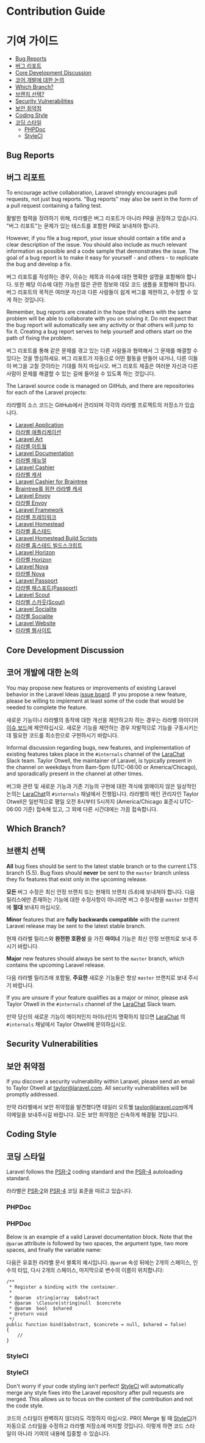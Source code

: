 # Contribution Guide
# 기여 가이드

- [Bug Reports](#bug-reports)
- [버그 리포트](#bug-reports)
- [Core Development Discussion](#core-development-discussion)
- [코어 개발에 대한 논의](#core-development-discussion)
- [Which Branch?](#which-branch)
- [브랜치 선택?](#which-branch)
- [Security Vulnerabilities](#security-vulnerabilities)
- [보안 취약점](#security-vulnerabilities)
- [Coding Style](#coding-style)
- [코딩 스타일](#coding-style)
    - [PHPDoc](#phpdoc)
    - [StyleCI](#styleci)

<a name="bug-reports"></a>
## Bug Reports
## 버그 리포트

To encourage active collaboration, Laravel strongly encourages pull requests, not just bug reports. "Bug reports" may also be sent in the form of a pull request containing a failing test.

활발한 협력을 장려하기 위해, 라라벨은 버그 리포트가 아니라 PR을 권장하고 있습니다. "버그 리포트"는 문제가 있는 테스트를 포함한 PR로 보내져야 합니다.

However, if you file a bug report, your issue should contain a title and a clear description of the issue. You should also include as much relevant information as possible and a code sample that demonstrates the issue. The goal of a bug report is to make it easy for yourself - and others - to replicate the bug and develop a fix.

버그 리포트를 작성하는 경우, 이슈는 제목과 이슈에 대한 명확한 설명을 포함해야 합니다. 또한 해당 이슈에 대한 가능한 많은 관련 정보와 데모 코드 샘플을 포함해야 합니다. 버그 리포트의 목적은 여러분 자신과 다른 사람들이 쉽게 버그를 재현하고, 수정할 수 있게 하는 것입니다.

Remember, bug reports are created in the hope that others with the same problem will be able to collaborate with you on solving it. Do not expect that the bug report will automatically see any activity or that others will jump to fix it. Creating a bug report serves to help yourself and others start on the path of fixing the problem.

버그 리포트를 통해 같은 문제를 겪고 있는 다른 사람들과 협력해서 그 문제를 해결할 수 있다는 것을 명심하세요. 버그 리포트가 자동으로 어떤 활동을 만들어 내거나, 다른 이들이 버그을 고칠 것이라는 기대를 하지 마십시오. 버그 리포트 제출은 여러분 자신과 다른 사람이 문제를 해결할 수 있는 길에 들어설 수 있도록 하는 것입니다.

The Laravel source code is managed on GitHub, and there are repositories for each of the Laravel projects:

라라벨의 소스 코드는 GitHub에서 관리되며 각각의 라라벨 프로젝트의 저장소가 있습니다.

- [Laravel Application](https://github.com/laravel/laravel)
- [라라벨 애플리케이션](https://github.com/laravel/laravel)
- [Laravel Art](https://github.com/laravel/art)
- [라라벨 아트웤](https://github.com/laravel/art)
- [Laravel Documentation](https://github.com/laravel/docs)
- [라라벨 매뉴얼](https://github.com/laravel/docs)
- [Laravel Cashier](https://github.com/laravel/cashier)
- [라라벨 캐셔](https://github.com/laravel/cashier)
- [Laravel Cashier for Braintree](https://github.com/laravel/cashier-braintree)
- [Braintree를 위한 라라벨 캐셔](https://github.com/laravel/cashier-braintree)
- [Laravel Envoy](https://github.com/laravel/envoy)
- [라라벨 Envoy](https://github.com/laravel/envoy)
- [Laravel Framework](https://github.com/laravel/framework)
- [라라벨 프레임워크](https://github.com/laravel/framework)
- [Laravel Homestead](https://github.com/laravel/homestead)
- [라라벨 홈스테드](https://github.com/laravel/homestead)
- [Laravel Homestead Build Scripts](https://github.com/laravel/settler)
- [라라벨 홈스테드 빌드스크립트](https://github.com/laravel/settler)
- [Laravel Horizon](https://github.com/laravel/horizon)
- [라라벨 Horizon](https://github.com/laravel/horizon)
- [Laravel Nova](https://github.com/laravel/nova-issues)
- [라라벨 Nova](https://github.com/laravel/nova-issues)
- [Laravel Passport](https://github.com/laravel/passport)
- [라라벨 패스포트(Passport)](https://github.com/laravel/passport)
- [Laravel Scout](https://github.com/laravel/scout)
- [라라벨 스카웃(Scout)](https://github.com/laravel/scout)
- [Laravel Socialite](https://github.com/laravel/socialite)
- [라라벨 Socialite](https://github.com/laravel/socialite)
- [Laravel Website](https://github.com/laravel/laravel.com)
- [라라벨 웹사이트](https://github.com/laravel/laravel.com)

<a name="core-development-discussion"></a>
## Core Development Discussion
## 코어 개발에 대한 논의

You may propose new features or improvements of existing Laravel behavior in the Laravel Ideas [issue board](https://github.com/laravel/ideas/issues). If you propose a new feature, please be willing to implement at least some of the code that would be needed to complete the feature.

새로운 기능이나 라라벨의 동작에 대한 개선을 제안하고자 하는 경우는 라라벨 아이디어 [이슈 보드](https://github.com/ideas/internals/issues)에 제안하십시오. 새로운 기능을 제안하는 경우 자발적으로 기능을 구동시키는 데 필요한 코드를 최소한으로 구현하시기 바랍니다.

Informal discussion regarding bugs, new features, and implementation of existing features takes place in the `#internals` channel of the [LaraChat](https://larachat.co) Slack team. Taylor Otwell, the maintainer of Laravel, is typically present in the channel on weekdays from 8am-5pm (UTC-06:00 or America/Chicago), and sporadically present in the channel at other times.

버그와 관련 및 새로운 기능과 기존 기능의 구현에 대한 격식에 얽매이지 않은 일상적인 논의는 [LaraChat](https://larachat.co)의 `#internals` 채널에서 진행됩니다. 라라벨의 메인 관리자인 Taylor Otwell은 일반적으로 평일 오전 8시부터 5시까지 (America/Chicago 표준시 UTC-06:00 기준) 접속해 있고, 그 외에 다른 시간대에는 가끔 접속합니다.

<a name="which-branch"></a>
## Which Branch?
## 브랜치 선택

**All** bug fixes should be sent to the latest stable branch or to the current LTS branch (5.5). Bug fixes should **never** be sent to the `master` branch unless they fix features that exist only in the upcoming release.

**모든** 버그 수정은 최신 안정 브랜치 또는 현재의 브랜치 (5.6)에 보내져야 합니다. 다음 릴리스에만 존재하는 기능에 대한 수정사항이 아니라면 버그 수정사항을 `master` 브랜치에 **절대** 보내지 마십시오.

**Minor** features that are **fully backwards compatible** with the current Laravel release may be sent to the latest stable branch.

현재 라라벨 릴리스와 **완전한 호환성** 을 가진 **마이너** 기능은 최신 안정 브랜치로 보내 주시기 바랍니다.

**Major** new features should always be sent to the `master` branch, which contains the upcoming Laravel release.

다음 라라벨 릴리즈에 포함될, **주요한** 새로운 기능들은 항상 `master` 브랜치로 보내 주시기 바랍니다.

If you are unsure if your feature qualifies as a major or minor, please ask Taylor Otwell in the `#internals` channel of the [LaraChat](https://larachat.co) Slack team.

만약 당신의 새로운 기능이 메이저인지 마이너인지 명확하지 않으면 [LaraChat](https://larachat.co) 의 `#internals` 채널에서 Taylor Otwell에 문의하십시오.

<a name="security-vulnerabilities"></a>
## Security Vulnerabilities
## 보안 취약점

If you discover a security vulnerability within Laravel, please send an email to Taylor Otwell at <a href="mailto:taylor@laravel.com">taylor@laravel.com</a>. All security vulnerabilities will be promptly addressed.

만약 라라벨에서 보안 취약점을 발견했다면 테일러 오트웰 <a href="mailto:taylor@laravel.com">taylor@laravel.com</a>에게 이메일을 보내주시길 바랍니다. 모든 보안 취약점은 신속하게 해결될 것입니다.

<a name="coding-style"></a>
## Coding Style
## 코딩 스타일

Laravel follows the [PSR-2](https://github.com/php-fig/fig-standards/blob/master/accepted/PSR-2-coding-style-guide.md) coding standard and the [PSR-4](https://github.com/php-fig/fig-standards/blob/master/accepted/PSR-4-autoloader.md) autoloading standard.

라라벨은 [PSR-2](https://github.com/php-fig/fig-standards/blob/master/accepted/PSR-2-coding-style-guide.md)와 [PSR-4](https://github.com/php-fig/fig-standards/blob/master/accepted/PSR-4-autoloader.md) 코딩 표준을 따르고 있습니다.

<a name="phpdoc"></a>
### PHPDoc
### PHPDoc

Below is an example of a valid Laravel documentation block. Note that the `@param` attribute is followed by two spaces, the argument type, two more spaces, and finally the variable name:

다음은 유효한 라라벨 문서 블록의 예시입니다. `@param` 속성 뒤에는 2개의 스페이스, 인수의 타입, 다시 2개의 스페이스, 마지막으로 변수의 이름이 위치합니다:

    /**
     * Register a binding with the container.
     *
     * @param  string|array  $abstract
     * @param  \Closure|string|null  $concrete
     * @param  bool  $shared
     * @return void
     */
    public function bind($abstract, $concrete = null, $shared = false)
    {
        //
    }

<a name="styleci"></a>
### StyleCI
### StyleCI

Don't worry if your code styling isn't perfect! [StyleCI](https://styleci.io/) will automatically merge any style fixes into the Laravel repository after pull requests are merged. This allows us to focus on the content of the contribution and not the code style.

코드의 스타일이 완벽하지 않더라도 걱정하지 마십시오. PR이 Merge 될 때 [StyleCI](https://styleci.io/)가 자동으로 스타일을 수정하고 라라벨 저장소에 머지할 것입니다. 이렇게 하면 코드 스타일이 아니라 기여의 내용에 집중할 수 있습니다.
